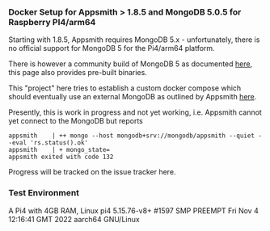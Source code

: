 ### Docker Setup for Appsmith > 1.8.5 and MongoDB  5.0.5 for Raspberry PI4/arm64

Starting with 1.8.5, Appsmith requires MongoDB 5.x - unfortunately, there is no official support for MongoDB 5 for the Pi4/arm64 platform.

There is however a community build of MongoDB 5 as documented [here](https://andyfelong.com/2021/08/mongodb-4-4-under-raspberry-pi-os-64-bit-raspbian64), this page also provides pre-built binaries.

This "project" here tries to establish a custom docker compose which should eventually use an external MongoDB as outlined by Appsmith [here](https://docs.appsmith.com/getting-started/setup/instance-configuration/custom-mongodb-redis#custom-mongodb).

Presently, this is work in progress and not yet working, i.e. Appsmith cannot yet connect to the MongoDB but reports 

```
appsmith    | ++ mongo --host mongodb+srv://mongodb/appsmith --quiet --eval 'rs.status().ok'
appsmith    | + mongo_state=
appsmith exited with code 132
```

Progress will be tracked on the issue tracker here.

### Test Environment

A Pi4 with 4GB RAM, Linux pi4 5.15.76-v8+ #1597 SMP PREEMPT Fri Nov 4 12:16:41 GMT 2022 aarch64 GNU/Linux

